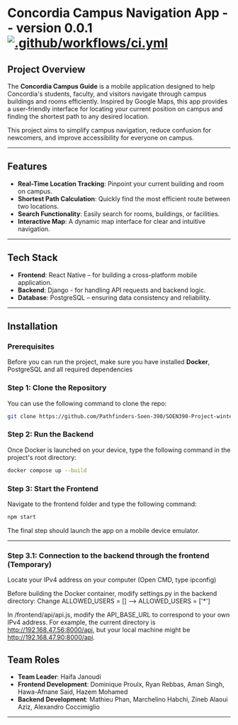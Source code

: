 # Concordia Campus Navigation App -- version 0.0.1 [![.github/workflows/ci.yml](https://github.com/Pathfinders-Soen-390/SOEN390-Project-winter2025/actions/workflows/ci.yml/badge.svg)](https://github.com/Pathfinders-Soen-390/SOEN390-Project-winter2025/actions/workflows/ci.yml)

## Project Overview

The **Concordia Campus Guide** is a mobile application designed to help Concordia's students, faculty, and visitors navigate through campus buildings and rooms efficiently. Inspired by Google Maps, this app provides a user-friendly interface for locating your current position on campus and finding the shortest path to any desired location.

This project aims to simplify campus navigation, reduce confusion for newcomers, and improve accessibility for everyone on campus.

---

## Features

- **Real-Time Location Tracking**: Pinpoint your current building and room on campus.
- **Shortest Path Calculation**: Quickly find the most efficient route between two locations.
- **Search Functionality**: Easily search for rooms, buildings, or facilities.
- **Interactive Map**: A dynamic map interface for clear and intuitive navigation.

---

## Tech Stack

- **Frontend**: React Native – for building a cross-platform mobile application.
- **Backend**: Django - for handling API requests and backend logic.
- **Database**: PostgreSQL – ensuring data consistency and reliability.

---

## Installation

### Prerequisites

Before you can run the project, make sure you have installed **Docker**, PostgreSQL and all required dependencies

### Step 1: Clone the Repository

You can use the following command to clone the repo:

```bash
git clone https://github.com/Pathfinders-Soen-390/SOEN390-Project-winter2025.git
```

### Step 2: Run the Backend

Once Docker is launched on your device, type the following command in the project's root directory:

```bash
docker compose up --build
```

### Step 3: Start the Frontend

Navigate to the frontend folder and type the following command:

```bash
npm start
```

The final step should launch the app on a mobile device emulator.

---

### Step 3.1: Connection to the backend through the frontend (Temporary)

Locate your IPv4 address on your computer (Open CMD, type ipconfig)

Before building the Docker container, modify settings.py in the backend directory:
Change ALLOWED_USERS = [] --> ALLOWED_USERS = ['*']

In /frontend/api/api.js, modify the API_BASE_URL to correspond to your own IPv4 address. For example, the current directory is http://192.168.47.56:8000/api, but your local machine might be http://192.168.47.90:8000/api.

## Team Roles

- **Team Leader**: Haifa Janoudi
- **Frontend Development**: Dominique Proulx, Ryan Rebbas, Aman Singh, Hawa-Afnane Said, Hazem Mohamed
- **Backend Development**: Mathieu Phan, Marchelino Habchi, Zineb Alaoui Aziz, Alexandro Coccimiglio

---
